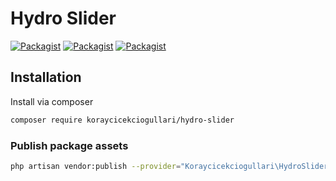 # Hydro Slider

[![Packagist](https://img.shields.io/packagist/v/koraycicekciogullari/hydro-slider.svg)](https://packagist.org/packages/koraycicekciogullari/hydro-slider)
[![Packagist](https://poser.pugx.org/koraycicekciogullari/hydro-slider/d/total.svg)](https://packagist.org/packages/koraycicekciogullari/hydro-slider)
[![Packagist](https://img.shields.io/packagist/l/koraycicekciogullari/hydro-slider.svg)](https://packagist.org/packages/koraycicekciogullari/hydro-slider)

## Installation

Install via composer
```bash
composer require koraycicekciogullari/hydro-slider
```

### Publish package assets

```bash
php artisan vendor:publish --provider="Koraycicekciogullari\HydroSlider\ServiceProvider"
```
